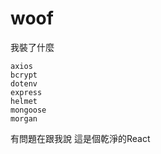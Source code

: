 # woof
我裝了什麼

    axios
    bcrypt
    dotenv
    express
    helmet
    mongoose
    morgan  

有問題在跟我說 這是個乾淨的React

